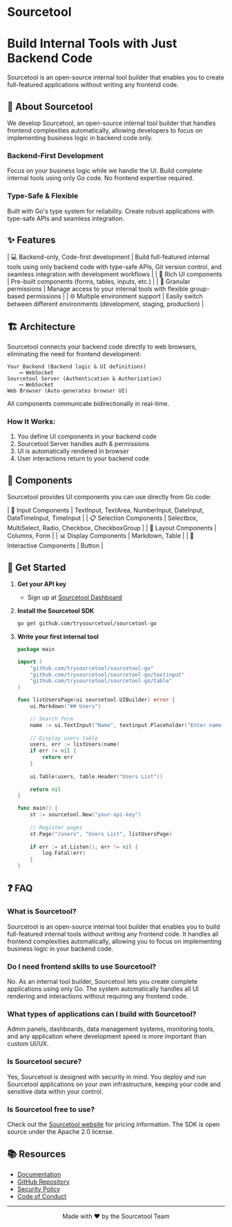 # Sourcetool

# Build Internal Tools with Just Backend Code

Sourcetool is an open-source internal tool builder that enables you to create full-featured applications without writing any frontend code.

## 🌟 About Sourcetool

We develop Sourcetool, an open-source internal tool builder that handles frontend complexities automatically, allowing developers to focus on implementing business logic in backend code only.

### Backend-First Development
Focus on your business logic while we handle the UI. Build complete internal tools using only Go code. No frontend expertise required.

### Type-Safe & Flexible
Built with Go's type system for reliability. Create robust applications with type-safe APIs and seamless integration.

## ✨ Features

| 💻 Backend-only, Code-first development | Build full-featured internal tools using only backend code with type-safe APIs, Git version control, and seamless integration with development workflows |
| 🎨 Rich UI components | Pre-built components (forms, tables, inputs, etc.) |
| 🔐 Granular permissions | Manage access to your internal tools with flexible group-based permissions |
| 🌐 Multiple environment support | Easily switch between different environments (development, staging, production) |

## 🏗️ Architecture

Sourcetool connects your backend code directly to web browsers, eliminating the need for frontend development:

```
Your Backend (Backend logic & UI definitions)
    ⟷ WebSocket
Sourcetool Server (Authentication & Authorization)
    ⟷ WebSocket
Web Browser (Auto-generates browser UI)
```

All components communicate bidirectionally in real-time.

### How It Works:
1. You define UI components in your backend code
2. Sourcetool Server handles auth & permissions
3. UI is automatically rendered in browser
4. User interactions return to your backend code

## 🎯 Components

Sourcetool provides UI components you can use directly from Go code:

| 📝 Input Components | TextInput, TextArea, NumberInput, DateInput, DateTimeInput, TimeInput |
| 📋 Selection Components | Selectbox, MultiSelect, Radio, Checkbox, CheckboxGroup |
| 🔳 Layout Components | Columns, Form |
| 📊 Display Components | Markdown, Table |
| 🔘 Interactive Components | Button |

## 🚀 Get Started

1. **Get your API key**
   - Sign up at [Sourcetool Dashboard](https://sourcetool-staging.uc.r.appspot.com/)

2. **Install the Sourcetool SDK**
   ```bash
   go get github.com/trysourcetool/sourcetool-go
   ```

3. **Write your first internal tool**
   ```go
   package main

   import (
       "github.com/trysourcetool/sourcetool-go"
       "github.com/trysourcetool/sourcetool-go/textinput"
       "github.com/trysourcetool/sourcetool-go/table"
   )

   func listUsersPage(ui sourcetool.UIBuilder) error {
       ui.Markdown("## Users")

       // Search form
       name := ui.TextInput("Name", textinput.Placeholder("Enter name to search"))
       
       // Display users table
       users, err := listUsers(name)
       if err != nil {
           return err
       }
       
       ui.Table(users, table.Header("Users List"))
       
       return nil
   }

   func main() {
       st := sourcetool.New("your-api-key")
       
       // Register pages
       st.Page("/users", "Users List", listUsersPage)
       
       if err := st.Listen(); err != nil {
           log.Fatal(err)
       }
   }
   ```

## ❓ FAQ

### What is Sourcetool?
Sourcetool is an open-source internal tool builder that enables you to build full-featured internal tools without writing any frontend code. It handles all frontend complexities automatically, allowing you to focus on implementing business logic in your backend code.

### Do I need frontend skills to use Sourcetool?
No. As an internal tool builder, Sourcetool lets you create complete applications using only Go. The system automatically handles all UI rendering and interactions without requiring any frontend code.

### What types of applications can I build with Sourcetool?
Admin panels, dashboards, data management systems, monitoring tools, and any application where development speed is more important than custom UI/UX.

### Is Sourcetool secure?
Yes, Sourcetool is designed with security in mind. You deploy and run Sourcetool applications on your own infrastructure, keeping your code and sensitive data within your control.

### Is Sourcetool free to use?
Check out the [Sourcetool website](https://sourcetool-staging.uc.r.appspot.com/) for pricing information. The SDK is open source under the Apache 2.0 license.

## 📚 Resources

- [Documentation](https://docs.trysourcetool.com)
- [GitHub Repository](https://github.com/trysourcetool/sourcetool)
- [Security Policy](SECURITY.md)
- [Code of Conduct](CODE_OF_CONDUCT.md)

---

<div align="center">
Made with ❤️ by the Sourcetool Team
</div>
